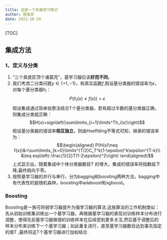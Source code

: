 ```yaml
---
title: 这是一个机器学习笔记
author: 程俊彦
date: 2022-10-29
---
```

[TOC]
## 集成方法
### 1、定义与分类
1. “三个臭皮匠顶个诸葛亮”，基学习器应该**好而不同**。
2. 我们考虑二分类问题$y\in \{+1,-1\}$，和真实函数$f$,假设基分类器的错误率为$\epsilon$，对每个基分类器$h_i$：
$$P(h_i(x)\neq f(x))=\epsilon$$
假设集成通过简单投票法结合T个基分类器，若有超过半数的基分类器正确，则集成分类就正确：
$$H(x)=sign\left(\sum\limits_{i=1}\limits^Th_i(x)\right)$$
假设基分类器的错误率**相互独立**，则由Hoeffding不等式可知，继承的错误率为：
$$\begin{aligned}
P(H(x)\neq f(x))&=\sum\limits_{k=0}\limits^{T/2}C_T^k(1-\epsilon)^k\epsilon^{T-k}\\
&\leq exp\left(-\frac{1}{2}T(1-2\epsilon)^2\right)
\end{aligned}$$
上式显示出，随着集成中个体分类器数目T 的增大，集成的错误率将指数级下降,最终趋向于零。
3. 按照基学习器的并行与串行，分为bagging和boosting两种方法，bagging中有代表性的是随机森林，boosting中adaboost和xgboost。
  
### Boosting
Boosting是一族可将弱学习器提升为强学习器的算法.这族算法的工作机制类似：先从初始训练集训练出一个基学习器，再根据基学习器的表现对训练样本分布进行调整，使得先前基学习器做错的训练样本在后续受到更多关注,然后基于调整后的样本分布来训练下一个基学习器；如此重复进行，直至基学习器数目达到事先指定的值T ,最终将这T个基学习器进行加权结合.